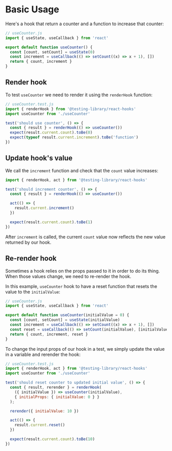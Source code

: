 # Basic Usage

Here's a hook that return a counter and a function to increase that counter:

```js
// useCounter.js
import { useState, useCallback } from 'react'

export default function useCounter() {
  const [count, setCount] = useState(0)
  const increment = useCallback(() => setCount((x) => x + 1), [])
  return { count, increment }
}
```


## Render hook

To test `useCounter` we need to render it using the `renderHook` function:

```js
// useCounter.test.js
import { renderHook } from '@testing-library/react-hooks'
import useCounter from './useCounter'

test('should use counter', () => {
  const { result } = renderHook(() => useCounter())
  expect(result.current.count).toBe(0)
  expect(typeof result.current.increment).toBe('function')
})
```


## Update hook's value

We call the `increment` function and check that the `count` value increases:

```js
import { renderHook, act } from '@testing-library/react-hooks'

test('should increment counter', () => {
  const { result } = renderHook(() => useCounter())

  act(() => {
    result.current.increment()
  })

  expect(result.current.count).toBe(1)
})
```

After `increment` is called, the current `count` value now reflects the new value returned by our hook.


## Re-render hook

Sometimes a hook relies on the props passed to it in order to do its thing. When those values change, we need to re-render the hook.

In this example, `useCounter` hook to have a reset function that resets the value to the `initialValue`:

```js
// useCounter.js
import { useState, useCallback } from 'react'

export default function useCounter(initialValue = 0) {
  const [count, setCount] = useState(initialValue)
  const increment = useCallback(() => setCount((x) => x + 1), [])
  const reset = useCallback(() => setCount(initialValue), [initialValue])
  return { count, increment, reset }
}
```

To change the input props of our hook in a test, we simply update the value in a variable and rerender the hook:

```js
// useCounter.test.js
import { renderHook, act } from '@testing-library/react-hooks'
import useCounter from './useCounter'

test('should reset counter to updated initial value', () => {
  const { result, rerender } = renderHook(
    ({ initialValue }) => useCounter(initialValue), 
    { initialProps: { initialValue: 0 } }
  );

  rerender({ initialValue: 10 })

  act(() => {
    result.current.reset()
  })

  expect(result.current.count).toBe(10)
})
```
